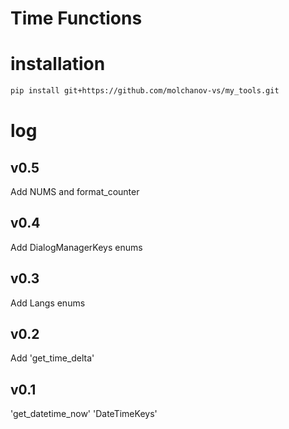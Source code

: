# Time Functions

# installation
```bash
pip install git+https://github.com/molchanov-vs/my_tools.git
```

# log

## v0.5
Add NUMS and format_counter

## v0.4

Add DialogManagerKeys enums

## v0.3

Add Langs enums

## v0.2

Add 'get_time_delta'

## v0.1

'get_datetime_now'
'DateTimeKeys'